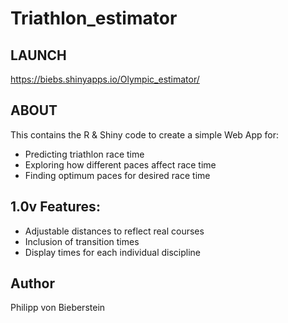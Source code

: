 # Triathlon_estimator

## LAUNCH
https://biebs.shinyapps.io/Olympic_estimator/

## ABOUT
This contains the R & Shiny code to create a simple Web App for:
- Predicting triathlon race time
- Exploring how different paces affect race time
- Finding optimum paces for desired race time

## 1.0v Features:
- Adjustable distances to reflect real courses
- Inclusion of transition times
- Display times for each individual discipline


## Author
Philipp von Bieberstein
